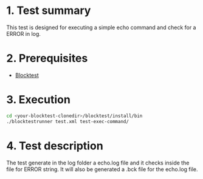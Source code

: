 # 1. Test summary
This test is designed for executing a simple echo command and check for a ERROR in log.

# 2. Prerequisites
- [Blocktest](https://github.com/robotology/blocktest)

# 3. Execution

```bash
cd <your-blocktest-clonedir>/blocktest/install/bin
./blocktestrunner test.xml test-exec-command/
```

# 4. Test description

The test generate in the log folder a echo.log file and it checks inside the file for ERROR string.
It will also be generated a .bck file for the echo.log file.


